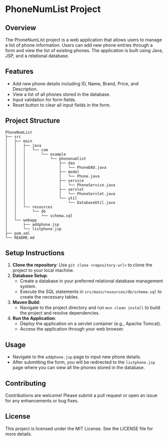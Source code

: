 # PhoneNumList Project

## Overview
The PhoneNumList project is a web application that allows users to manage a list of phone information. Users can add new phone entries through a form and view the list of existing phones. The application is built using Java, JSP, and a relational database.

## Features
- Add new phone details including ID, Name, Brand, Price, and Description.
- View a list of all phones stored in the database.
- Input validation for form fields.
- Reset button to clear all input fields in the form.

## Project Structure
```
PhoneNumList
├── src
│   ├── main
│   │   ├── java
│   │   │   └── com
│   │   │       └── example
│   │   │           └── phonenumlist
│   │   │               ├── dao
│   │   │               │   └── PhoneDAO.java
│   │   │               ├── model
│   │   │               │   └── Phone.java
│   │   │               ├── service
│   │   │               │   └── PhoneService.java
│   │   │               ├── servlet
│   │   │               │   └── PhoneServlet.java
│   │   │               └── util
│   │   │                   └── DatabaseUtil.java
│   │   └── resources
│   │       └── db
│   │           └── schema.sql
│   └── webapp
│       ├── addphone.jsp
│       └── listphone.jsp
├── pom.xml
└── README.md
```

## Setup Instructions
1. **Clone the repository**: Use `git clone <repository-url>` to clone the project to your local machine.
2. **Database Setup**: 
   - Create a database in your preferred relational database management system.
   - Execute the SQL statements in `src/main/resources/db/schema.sql` to create the necessary tables.
3. **Maven Build**: 
   - Navigate to the project directory and run `mvn clean install` to build the project and resolve dependencies.
4. **Run the Application**: 
   - Deploy the application on a servlet container (e.g., Apache Tomcat).
   - Access the application through your web browser.

## Usage
- Navigate to the `addphone.jsp` page to input new phone details.
- After submitting the form, you will be redirected to the `listphone.jsp` page where you can view all the phones stored in the database.

## Contributing
Contributions are welcome! Please submit a pull request or open an issue for any enhancements or bug fixes.

## License
This project is licensed under the MIT License. See the LICENSE file for more details.